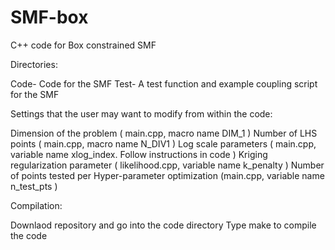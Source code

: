 # SMF-box
C++ code for Box constrained SMF 

Directories: 

  Code- Code for the SMF 
  Test- A test function and example coupling script for the SMF

Settings that the user may want to modify from within the code:

  Dimension of the problem ( main.cpp, macro name DIM_1 )
  Number of LHS points ( main.cpp, macro name N_DIV1 )
  Log scale parameters ( main.cpp, variable name xlog_index. Follow instructions in code )
  Kriging regularization parameter ( likelihood.cpp, variable name k_penalty )
  Number of points tested per Hyper-parameter optimization  (main.cpp, variable name n_test_pts )

Compilation: 

  Downlaod repository and go into the code directory
  Type make to compile the code

